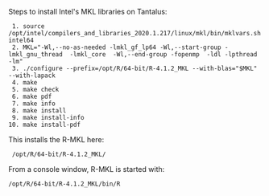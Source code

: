 
Steps to install Intel's MKL libraries on Tantalus:
    
     1. source /opt/intel/compilers_and_libraries_2020.1.217/linux/mkl/bin/mklvars.sh intel64
     2. MKL="-Wl,--no-as-needed -lmkl_gf_lp64 -Wl,--start-group -lmkl_gnu_thread  -lmkl_core  -Wl,--end-group -fopenmp  -ldl -lpthread -lm"
     3. ./configure --prefix=/opt/R/64-bit/R-4.1.2_MKL --with-blas="$MKL" --with-lapack
     4. make
     5. make check
     6. make pdf
     7. make info
     8. make install
     9. make install-info
    10. make install-pdf

This installs the R-MKL here: 

     /opt/R/64-bit/R-4.1.2_MKL/

From a console window, R-MKL is started with:

    /opt/R/64-bit/R-4.1.2_MKL/bin/R

